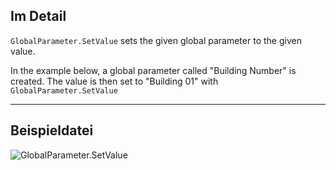 ## Im Detail
`GlobalParameter.SetValue` sets the given global parameter to the given value.

In the example below, a global parameter called "Building Number" is created. The value is then set to "Building 01" with `GlobalParameter.SetValue`
___
## Beispieldatei

![GlobalParameter.SetValue](./Revit.Elements.GlobalParameter.SetValue_img.jpg)
